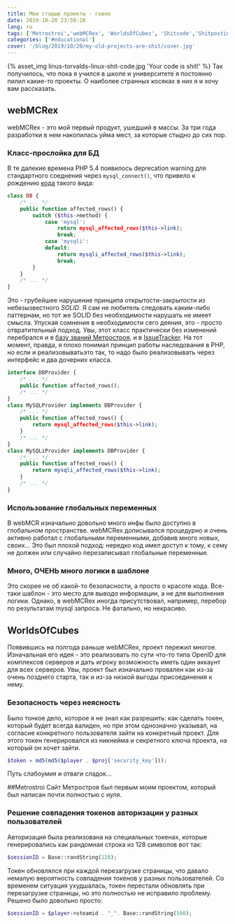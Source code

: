 ```yaml
---
title: Мои старые проекты - говно
date: 2019-10-20 23:59:28
lang: ru
tags: ['Metrostroi','webMCRex', 'WorldsOfCubes', 'Shitcode','Shitposting']
categories: ['#educational']
cover: '/blog/2019/10/20/my-old-projects-are-shit/cover.jpg'
---
```

{% asset_img linus-torvalds-linux-shit-code.jpg 'Your code is shit!' %}
Так получилось, что пока я учился в школе и университете я постоянно пилил какие-то проекты. О наиболее странных косяках в них я и хочу вам рассказать.

## webMCRex

webMCRex - это мой первый продукт, ушедший в массы. За три года разработки в нем накопилась уйма мест, за которые стыдно до сих пор.

### Класс-прослойка для БД

В те далекие времена PHP 5.4 появилось deprecation warning для стандартного соеднения через `mysql_connect()`, что привело к рождению [кода](https://github.com/WorldsOfCubes/webMCRex/blob/master/upload/instruments/base.class.php#L333) такого вида:

```php
class DB {
    /* ... */
    public function affected_rows() {
        switch ($this->method) {
            case 'mysql':
                return mysql_affected_rows($this->link);
                break;
            case 'mysqli':
            default:
                return mysqli_affected_rows($this->link);
                break;
        }
    }
    /* ... */
}
```

Это - грубейшее нарушение принципа открытости-закрытости из небезызвестного _SOLID_. Я сам не любитель следовать каким-либо паттернам, но тот же SOLID без необходимости нарушать не имеет смысла. Упуская сомнения в необходимости сего деяния, это - просто отвратительный подход. Увы, этот класс практически без изменений перебрался и в [базу званий Метростроя](https://github.com/CodersGit/Metrostroi_net/blob/master/classes/db.class.php), и в [IssueTracker](https://github.com/CodersGit/IssueTracker/blob/master/classes/db.class.php). На тот момент, правда, я плохо понимал принцип работы наследования в PHP, но если и реализовыватьэто так, то надо было реализовывать через интерфейс и два дочерних класса.

```php
interface DBProvider {
    /* ... */
    public function affected_rows();
    /* ... */
}
class MySQLProvider implements DBProvider {
    /* ... */
    public function affected_rows() {
        return mysql_affected_rows($this->link);
    }
    /* ... */
}
class MySQLiProvider implements DBProvider {
    /* ... */
    public function affected_rows() {
        return mysqli_affected_rows($this->link);
    }
    /* ... */
}
```

### Использование глобальных переменных

В webMCR изначально довольно много инфы было доступно в глобальном пространстве.
webMCRex дописывался процедурно и очень активно работал с глобальными переменными, добавив много новых, своих...
Это был плохой подход: нередко код имел доступ к тому, к сему не должен или случайно перезаписывал глобальные переменные.

### Много, ОЧЕНЬ много логики в шаблоне

Это скорее не об какой-то безопасности, а просто о красоте кода.
 Все-таки шаблон - это место для _вывода_ информации, а не для выполнения логики.
 Однако, в webMCRex иногда присутствовал, например, перебор по результатам mysql запроса.
 Не фатально, но некрасиво.

## WorldsOfCubes

Появившись на полгода раньше webMCRex, проект пережил многое. Изначальная его идея - это реализовать по сути что-то типа OpenID для комплексов серверов и дать игроку возможность иметь один аккаунт для всех серверов. Увы, проект был изначально провален как из-за очень позднего старта, так и из-за низкой выгоды присоединения к нему.

### Безопасность через неясность

Было тонкое дело, которое я не знал как разрешить: как сделать токен, который будет всегда валиден, но при этом однозначно указывал, на согласие конкретного пользователя зайти на конкретный проект. Для этого токен генерировался из никнейма и секретного ключа проекта, на который он хочет зайти.

```php
$token = md5(md5($player . $proj['security_key']));
```

Путь слабоумия и отваги сладок...

##Metrostroi
Сайт Метростроя был первым моим проектом, который был написан почти полностью с нуля.
### Решение совпадения токенов авторизации у разных пользователей
Авторизация была реализована на специальных токенах, которые генерировались как рандомная строка из 128 символов вот так:

```php
$sessionID = Base::randString(128);
```

Токен обновлялся при каждой перезагрузке страницы, что давало немалую вероятность совпадения токенов у разных пользователей.
 Со временем ситуация ухудшалась, токен перестали обновлять при перезагрузке страницы, но это полностью не исправило проблему.
 Решено было довольно просто:

```php
$sessionID = $player->steamid . "_". Base::randString(100);
```
